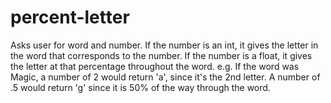 # percent-letter
Asks user for word and number. If the number is an int, it gives the letter in the word that corresponds to the number. If the number is a float, it gives the letter at that percentage throughout the word. e.g. If the word was Magic, a number of 2 would return 'a', since it's the 2nd letter. A number of .5 would return 'g' since it is 50% of the way through the word.
